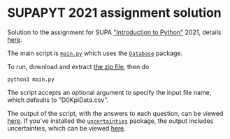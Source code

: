 # SUPAPYT 2021 assignment solution

Solution to the assignment for SUPA ["Introduction to Python"](https://mannymoo.github.io/IntroductionToPython/) 2021, details [here](assignment.md).

The main script is [`main.py`](main.py) which uses the [`Database`](Database) package.

To run, download and extract [the zip file](https://github.com/MannyMoo/SUPAPYT-assignments/blob/master/2021/SUPAPYT-2021-Solution.zip?raw=true), then do

```
python3 main.py
```

The script accepts an optional argument to specify the input file name, which defaults to "D0KpiData.csv".

The output of the script, with the answers to each question, can be viewed [here](stdout). If you've installed the [`uncertainties`](https://pypi.org/project/uncertainties/) package, the output includes uncertainties, which can be viewed [here](stdout-uncertainties).
